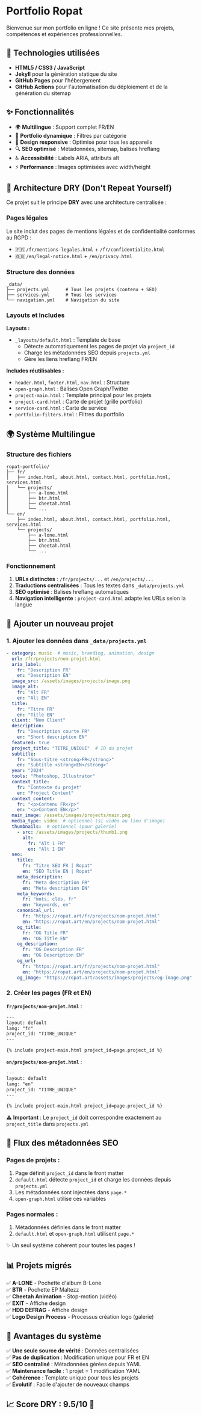 # Portfolio Ropat

Bienvenue sur mon portfolio en ligne ! Ce site présente mes projets, compétences et expériences professionnelles.

## 🚀 Technologies utilisées

- **HTML5 / CSS3 / JavaScript**
- **Jekyll** pour la génération statique du site
- **GitHub Pages** pour l'hébergement
- **GitHub Actions** pour l'automatisation du déploiement et de la génération du sitemap

## ✨ Fonctionnalités

- 🌍 **Multilingue** : Support complet FR/EN
- 🎨 **Portfolio dynamique** : Filtres par catégorie
- 📱 **Design responsive** : Optimisé pour tous les appareils
- 🔍 **SEO optimisé** : Métadonnées, sitemap, balises hreflang
- ♿ **Accessibilité** : Labels ARIA, attributs alt
- ⚡ **Performance** : Images optimisées avec width/height

## 📁 Architecture DRY (Don't Repeat Yourself)

Ce projet suit le principe **DRY** avec une architecture centralisée :

### Pages légales

Le site inclut des pages de mentions légales et de confidentialité conformes au RGPD :
- 🇫🇷 `/fr/mentions-legales.html` + `/fr/confidentialite.html`
- 🇬🇧 `/en/legal-notice.html` + `/en/privacy.html`

### Structure des données

```
_data/
├── projects.yml      # Tous les projets (contenu + SEO)
├── services.yml      # Tous les services
└── navigation.yml    # Navigation du site
```

### Layouts et Includes

**Layouts :**
- `_layouts/default.html` : Template de base
  - Détecte automatiquement les pages de projet via `project_id`
  - Charge les métadonnées SEO depuis `projects.yml`
  - Gère les liens hreflang FR/EN

**Includes réutilisables :**
- `header.html`, `footer.html`, `nav.html` : Structure
- `open-graph.html` : Balises Open Graph/Twitter
- `project-main.html` : Template principal pour les projets
- `project-card.html` : Carte de projet (grille portfolio)
- `service-card.html` : Carte de service
- `portfolio-filters.html` : Filtres du portfolio

## 🌍 Système Multilingue

### Structure des fichiers

```
ropat-portfolio/
├── fr/
│   ├── index.html, about.html, contact.html, portfolio.html, services.html
│   └── projects/
│       ├── a-lone.html
│       ├── btr.html
│       ├── cheetah.html
│       └── ...
└── en/
    ├── index.html, about.html, contact.html, portfolio.html, services.html
    └── projects/
        ├── a-lone.html
        ├── btr.html
        ├── cheetah.html
        └── ...
```

### Fonctionnement

1. **URLs distinctes** : `/fr/projects/...` et `/en/projects/...`
2. **Traductions centralisées** : Tous les textes dans `_data/projects.yml`
3. **SEO optimisé** : Balises hreflang automatiques
4. **Navigation intelligente** : `project-card.html` adapte les URLs selon la langue

## 🎨 Ajouter un nouveau projet

### 1. Ajouter les données dans `_data/projects.yml`

```yaml
- category: music  # music, branding, animation, design
  url: /fr/projects/nom-projet.html
  aria_label: 
    fr: "Description FR"
    en: "Description EN"
  image_src: /assets/images/projects/image.png
  image_alt: 
    fr: "Alt FR"
    en: "Alt EN"
  title: 
    fr: "Titre FR"
    en: "Title EN"
  client: "Nom Client"
  description: 
    fr: "Description courte FR"
    en: "Short description EN"
  featured: true
  project_title: "TITRE_UNIQUE"  # ID du projet
  subtitle:
    fr: "Sous-titre <strong>FR</strong>"
    en: "Subtitle <strong>EN</strong>"
  year: "2024"
  tools: "Photoshop, Illustrator"
  context_title:
    fr: "Contexte du projet"
    en: "Project Context"
  context_content:
    fr: "<p>Contenu FR</p>"
    en: "<p>Content EN</p>"
  main_image: /assets/images/projects/main.png
  media_type: video  # optionnel (si vidéo au lieu d'image)
  thumbnails:  # optionnel (pour galerie)
    - src: /assets/images/projects/thumb1.png
      alt:
        fr: "Alt 1 FR"
        en: "Alt 1 EN"
  seo:
    title:
      fr: "Titre SEO FR | Ropat"
      en: "SEO Title EN | Ropat"
    meta_description:
      fr: "Meta description FR"
      en: "Meta description EN"
    meta_keywords:
      fr: "mots, clés, fr"
      en: "keywords, en"
    canonical_url:
      fr: "https://ropat.art/fr/projects/nom-projet.html"
      en: "https://ropat.art/en/projects/nom-projet.html"
    og_title:
      fr: "OG Title FR"
      en: "OG Title EN"
    og_description:
      fr: "OG Description FR"
      en: "OG Description EN"
    og_url:
      fr: "https://ropat.art/fr/projects/nom-projet.html"
      en: "https://ropat.art/en/projects/nom-projet.html"
    og_image: "https://ropat.art/assets/images/projects/og-image.png"
```

### 2. Créer les pages (FR et EN)

**`fr/projects/nom-projet.html`** :
```html
---
layout: default
lang: "fr"
project_id: "TITRE_UNIQUE"
---

{% include project-main.html project_id=page.project_id %}
```

**`en/projects/nom-projet.html`** :
```html
---
layout: default
lang: "en"
project_id: "TITRE_UNIQUE"
---

{% include project-main.html project_id=page.project_id %}
```

⚠️ **Important** : Le `project_id` doit correspondre exactement au `project_title` dans `projects.yml`

## 🔄 Flux des métadonnées SEO

### Pages de projets :
1. Page définit `project_id` dans le front matter
2. `default.html` détecte `project_id` et charge les données depuis `projects.yml`
3. Les métadonnées sont injectées dans `page.*`
4. `open-graph.html` utilise ces variables

### Pages normales :
1. Métadonnées définies dans le front matter
2. `default.html` et `open-graph.html` utilisent `page.*`

✨ Un seul système cohérent pour toutes les pages !

## 📊 Projets migrés

✅ **A-LONE** - Pochette d'album B-Lone  
✅ **BTR** - Pochette EP Maltezz  
✅ **Cheetah Animation** - Stop-motion (vidéo)  
✅ **EXIT** - Affiche design  
✅ **HDD DEFRAG** - Affiche design  
✅ **Logo Design Process** - Processus création logo (galerie)

## 🎯 Avantages du système

✅ **Une seule source de vérité** : Données centralisées  
✅ **Pas de duplication** : Modification unique pour FR et EN  
✅ **SEO centralisé** : Métadonnées gérées depuis YAML  
✅ **Maintenance facile** : 1 projet = 1 modification YAML  
✅ **Cohérence** : Template unique pour tous les projets  
✅ **Évolutif** : Facile d'ajouter de nouveaux champs

## 📈 Score DRY : 9.5/10 🎉